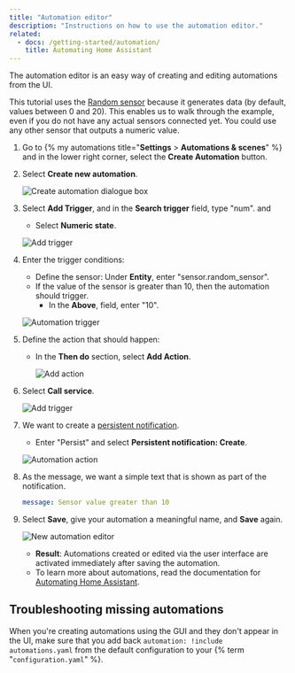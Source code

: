 ```yaml
---
title: "Automation editor"
description: "Instructions on how to use the automation editor."
related:
  - docs: /getting-started/automation/
    title: Automating Home Assistant
---
```


The automation editor is an easy way of creating and editing automations from the UI.

This tutorial uses the [Random sensor](/integrations/random#sensor) because it generates data (by default, values between 0 and 20). This enables us to walk through the example, even if you do not have any actual sensors connected yet. You could use any other sensor that outputs a numeric value.

1. Go to {% my automations title="**Settings** > **Automations & scenes**" %} and in the lower right corner, select the **Create Automation** button.
2. Select **Create new automation**.

    ![Create automation dialogue box](/images/docs/automation-editor/create-automation.png)

3. Select **Add Trigger**, and in the **Search trigger** field, type "num". and 
   - Select **Numeric state**.

    ![Add trigger](/images/docs/automation-editor/add-trigger-to-automation.png)

4. Enter the trigger conditions:
   - Define the sensor: Under **Entity**, enter "sensor.random_sensor".
   - If the value of the sensor is greater than 10, then the automation should trigger.
     - In the **Above**, field, enter "10".

    ![Automation trigger](/images/docs/automation-editor/new-trigger.png)

5. Define the action that should happen:
   - In the **Then do** section, select **Add Action**.

     ![Add action](/images/docs/automation-editor/add_action.png)

6. Select **Call service**.

    ![Add trigger](/images/docs/automation-editor/new-action.png)

7. We want to create a [persistent notification](/integrations/persistent_notification/).
   - Enter "Persist" and select **Persistent notification: Create**.

    ![Automation action](/images/docs/automation-editor/send-notification.png)

8. As the message, we want a simple text that is shown as part of the notification.

    ```yaml
    message: Sensor value greater than 10
    ```

9. Select **Save**, give your automation a meaningful name, and **Save** again.

    ![New automation editor](/images/docs/automation-editor/new-automation.png)

    - **Result**: Automations created or edited via the user interface are activated immediately after saving the automation.
    - To learn more about automations, read the documentation for [Automating Home Assistant](/getting-started/automation/).

## Troubleshooting missing automations

When you're creating automations using the GUI and they don't appear in the UI, make sure that you add back `automation: !include automations.yaml` from the default configuration to your {% term "`configuration.yaml`" %}.
